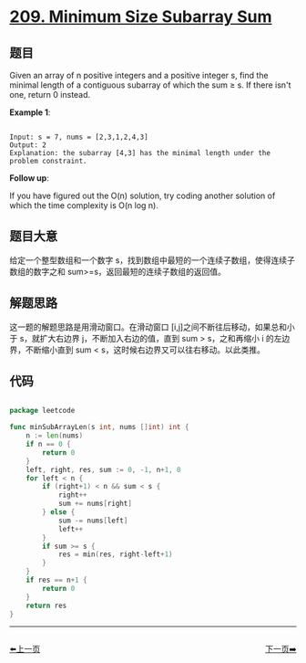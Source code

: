 # [209. Minimum Size Subarray Sum](https://leetcode.com/problems/minimum-size-subarray-sum/)

## 题目

Given an array of n positive integers and a positive integer s, find the minimal length of a contiguous subarray of which the sum ≥ s. If there isn't one, return 0 instead.

**Example 1**:

```

Input: s = 7, nums = [2,3,1,2,4,3]
Output: 2
Explanation: the subarray [4,3] has the minimal length under the problem constraint.

```

**Follow up**:       
  
If you have figured out the O(n) solution, try coding another solution of which the time complexity is O(n log n). 

## 题目大意

给定一个整型数组和一个数字 s，找到数组中最短的一个连续子数组，使得连续子数组的数字之和 sum>=s，返回最短的连续子数组的返回值。

## 解题思路

这一题的解题思路是用滑动窗口。在滑动窗口 [i,j]之间不断往后移动，如果总和小于 s，就扩大右边界 j，不断加入右边的值，直到 sum > s，之和再缩小 i 的左边界，不断缩小直到 sum < s，这时候右边界又可以往右移动。以此类推。



## 代码

```go

package leetcode

func minSubArrayLen(s int, nums []int) int {
	n := len(nums)
	if n == 0 {
		return 0
	}
	left, right, res, sum := 0, -1, n+1, 0
	for left < n {
		if (right+1) < n && sum < s {
			right++
			sum += nums[right]
		} else {
			sum -= nums[left]
			left++
		}
		if sum >= s {
			res = min(res, right-left+1)
		}
	}
	if res == n+1 {
		return 0
	}
	return res
}

```


----------------------------------------------
<div style="display: flex;justify-content: space-between;align-items: center;">
<p><a href="https://books.halfrost.com/leetcode/ChapterFour/0208.Implement-Trie-Prefix-Tree/">⬅️上一页</a></p>
<p><a href="https://books.halfrost.com/leetcode/ChapterFour/0210.Course-Schedule-II/">下一页➡️</a></p>
</div>
